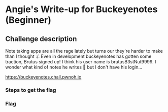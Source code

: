 <h1> Angie's Write-up for Buckeyenotes (Beginner) </h1>

<h2>Challenge description</h2>
<p>Note taking apps are all the rage lately but turns our they're harder to make than I thought :/. Even in development buckeyenotes has gotten some traction, Brutus signed up! I think his user name is brutusB3stNut9999. I wonder what kind of notes he writes 🤔 but I don't have his login... 

https://buckeyenotes.chall.pwnoh.io</p>

<h3>Steps to get the flag</h3>

<h3>Flag</h3>

